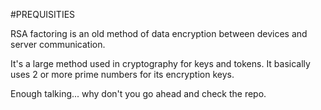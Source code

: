 #PREQUISITIES

RSA factoring is an old method of data encryption between devices and server communication.

It's a large method used in cryptography for keys and tokens. It basically uses 2 or more prime numbers for its encryption keys.

Enough talking... why don't you go ahead and check the repo.
